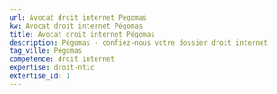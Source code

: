 ```yaml
---
url: Avocat droit internet Pegomas
kw: Avocat droit internet Pégomas
title: Avocat droit internet Pégomas
description: Pégomas - confiez-nous votre dossier droit internet
tag_ville: Pégomas
competence: droit internet
expertise: droit-ntic
extertise_id: 1
---
```

